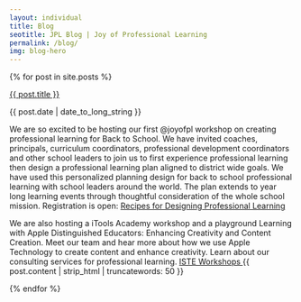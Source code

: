 ```yaml
---
layout: individual
title: Blog
seotitle: JPL Blog | Joy of Professional Learning
permalink: /blog/
img: blog-hero
---
```


{% for post in site.posts %}
<div class="post-area">
  <a href="{{ post.url | prepend: site.baseurl }}" class="bold">{{ post.title }}</a>
  <p class="post-date">{{ post.date | date_to_long_string }}</p>
  <p>We are so excited to be hosting our first @joyofpl workshop on creating professional learning for Back to School. We have invited coaches, principals, curriculum coordinators, professional development coordinators and other school leaders to join us to first experience professional learning  then design a professional learning plan aligned to district wide goals. We have used this personalized planning design for back to school professional learning with school leaders around the world. The plan extends to year long learning events through thoughtful consideration of the whole school mission. Registration is open:
  <a class="btn btn-view-works" href="https://conference.iste.org/2017/program/search/detail_session.php?id=108675817">Recipes for Designing Professional Learning </a>
<p> We are also hosting a iTools Academy workshop and a playground Learning with Apple Distinguished Educators: Enhancing Creativity and Content Creation. Meet our team and hear more about how we use Apple Technology to create content and enhance creativity. Learn about our consulting services for professional learning.
    <a class="btn btn-view-works" href="https://conference.iste.org/2017/program/search/detail_session.php?id=108635050">ISTE Workshops </a>
    {{ post.content | strip_html | truncatewords: 50 }}
  <p>
<div>
{% endfor %}
